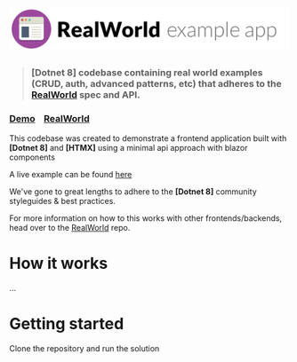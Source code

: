 # ![RealWorld Example App](logo.png)

> ### [Dotnet 8] codebase containing real world examples (CRUD, auth, advanced patterns, etc) that adheres to the [RealWorld](https://github.com/gothinkster/realworld) spec and API.


### [Demo](https://demo.realworld.io/)&nbsp;&nbsp;&nbsp;&nbsp;[RealWorld](https://github.com/gothinkster/realworld)


This codebase was created to demonstrate a frontend application built with **[Dotnet 8]** and **[HTMX]** using a minimal api approach with blazor components

A live example can be found [here](https://blazorhtmx.azurewebsites.net/)

We've gone to great lengths to adhere to the **[Dotnet 8]** community styleguides & best practices.

For more information on how to this works with other frontends/backends, head over to the [RealWorld](https://github.com/gothinkster/realworld) repo.


# How it works

...

# Getting started

Clone the repository and run the solution


